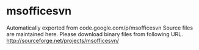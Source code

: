 # msofficesvn
Automatically exported from code.google.com/p/msofficesvn
Source files are maintained here.
Please download binary files from following URL.
http://sourceforge.net/projects/msofficesvn/
